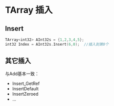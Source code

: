 # TArray 插入

## Insert

```C++
TArray<int32> AInt32s = {1,2,3,4,5};
int32 Index = AInt32s.Insert(6,0);	//插入到第0个
```

## 其它插入

与Add基本一致：

* Insert_GetRef
* InsertDefault
* InsertZeroed
* ...